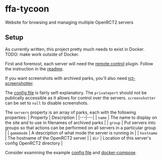 # ffa-tycoon

Website for browsing and managing multiple OpenRCT2 servers

## Setup

As currently written, this project pretty much needs to exist in Docker. TODO: make work outside of Docker.

First and foremost, each server will need the [remote control](https://github.com/CorySanin/openrct2-remote-control) plugin. Follow the instruction in the [readme](https://github.com/CorySanin/openrct2-remote-control#docker-setup).

If you want screenshots with archived parks, you'll also need [rct-screenshotter](https://github.com/CorySanin/rct-screenshotter).

The [config file](config/config.json5) is fairly self-explanatory. The `privateport` should not be publically accessible as it allows for control over the servers. `screenshotter` can be set to `null` to disable screenshots.

The `servers` property is an array of parks, each with the following properties:
| Property | Description |
|---|---|
| `name` | The name to display on the site and to use in filenames of archived parks |
| `group` | Put servers into groups so that actions can be performed on all servers in a particular group |
| `gamemode` | A description of what mode the server is running in |
| `hostname` | The hostname of the OpenRCT2 server |
| `dir` | Location of this server's config OpenRCT2 directory |

Consider examining the example [config file](config/config.json5) and [docker-compose](docker-compose.yml).